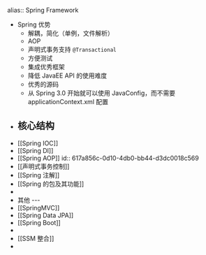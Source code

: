 alias:: Spring Framework

- Spring 优势
	- 解耦，简化（单例，文件解析）
	- AOP
	- 声明式事务支持 `@Transactional`
	- 方便测试
	- 集成优秀框架
	- 降低 JavaEE API 的使用难度
	- 优秀的源码
	- 从 Spring 3.0 开始就可以使用 JavaConfig，而不需要 applicationContext.xml 配置
- 核心结构
	-
- [[Spring IOC]]
- [[Spring DI]]
- [[Spring AOP]]
  id:: 617a856c-0d10-4db0-bb44-d3dc0018c569
- [[声明式事务控制]]
- [[Spring 注解]]
- [[Spring 的包及其功能]]
-
- 其他 ---
- [[SpringMVC]]
- [[Spring Data JPA]]
- [[Spring Boot]]
-
- [[SSM 整合]]
-